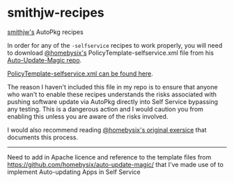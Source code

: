# smithjw-recipes
[smithjw's](https://twitter.com/smithjw) AutoPkg recipes

In order for any of the `-selfservice` recipes to work properly, you will need to download [@homebysix's](https://twitter.com/homebysix) PolicyTemplate-selfservice.xml file from his [Auto-Update-Magic repo](https://github.com/homebysix/auto-update-magic/). 

[PolicyTemplate-selfservice.xml can be found here](https://github.com/homebysix/auto-update-magic/blob/master/Exercise6c/PolicyTemplate-selfservice.xml).

The reason I haven't included this file in my repo is to ensure that anyone who wan't to enable these recipes understands the risks associated with pushing software update via AutoPkg directly into Self Service bypassing any testing. This is a dangerous action and I would caution you from enabling this unless you are aware of the risks involved.

I would also recommend reading [@homebysix's original exersice](https://github.com/homebysix/auto-update-magic#exercise-6c-sending-software-directly-to-self-service-policies) that documents this process. 

---

Need to add in Apache licence and reference to the template files from https://github.com/homebysix/auto-update-magic/ that I've made use of to implement Auto-updating Apps in Self Service

